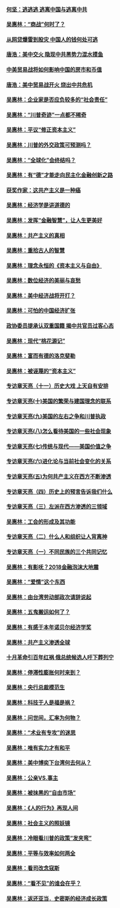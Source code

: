 #### [何坚：逃逃逃 逃离中国与逃离中共](../pages/nsc423/n10592891.md?t=10131234) 

#### [吴惠林：“商战”何时了？](../pages/nsc423/n10573558.md?t=10131234) 

#### [从网贷爆雷到股灾 中国人的钱何处可逃](../pages/nsc423/n10572800.md?t=10131234) 

#### [唐浩：美中交火 隐现中共黑势力混水摸鱼](../pages/nsc423/n10544040.md?t=10131234) 

#### [中美贸易战将如何影响中国的房市和币值](../pages/nsc423/n10543697.md?t=10131234) 

#### [唐浩：美中贸易战开火 烧出中共危机](../pages/nsc423/n10540126.md?t=10131234) 

#### [吴惠林：企业家是否应负较多的“社会责任”](../pages/nsc423/n10535022.md?t=10131234) 

#### [吴惠林：“川普奇迹”一点都不稀奇](../pages/nsc423/n10512808.md?t=10131234) 

#### [吴惠林：平议“修正资本主义”](../pages/nsc423/n10495724.md?t=10131234) 

#### [吴惠林：川普的外交政策可预测吗？](../pages/nsc423/n10462387.md?t=10131234) 

#### [吴惠林：“全球化”会终结吗？](../pages/nsc423/n10452838.md?t=10131234) 

#### [吴惠林：有“德”才能走向民主化金融创新之路](../pages/nsc423/n10432292.md?t=10131234) 

#### [获奖作家：这共产主义是一种癌](../pages/nsc423/n10431541.md?t=10131234) 

#### [吴惠林：经济学是讲道德的](../pages/nsc423/n10398014.md?t=10131234) 

#### [吴惠林：发挥“金融智慧”，让人生更美好](../pages/nsc423/n10375019.md?t=10131234) 

#### [吴惠林：共产主义的真相](../pages/nsc423/n10351394.md?t=10131234) 

#### [吴惠林：重拾古人的智慧](../pages/nsc423/n10337691.md?t=10131234) 

#### [吴惠林：理念永恒的《资本主义与自由》](../pages/nsc423/n10316274.md?t=10131234) 

#### [吴惠林：数位经济的美丽与哀愁](../pages/nsc423/n10292946.md?t=10131234) 

#### [吴惠林：美中经济战将开打？](../pages/nsc423/n10258825.md?t=10131234) 

#### [吴惠林：可怕的中国经济扩张](../pages/nsc423/n10219147.md?t=10131234) 

#### [政协委员提承认双重国籍 揭中共官员过客心态](../pages/nsc423/n10208809.md?t=10131234) 

#### [吴惠林：现代“桃花源记”](../pages/nsc423/n10185234.md?t=10131234) 

#### [吴惠林：富而有德的洛克斐勒](../pages/nsc423/n10142264.md?t=10131234) 

#### [吴惠林：被诬蔑的“资本主义”](../pages/nsc423/n10124816.md?t=10131234) 

#### [专访章天亮（十一）历史大戏 上天自有安排](../pages/nsc423/n10094905.md?t=10131234) 

#### [专访章天亮(十)美国的繁荣与建国理念的联系](../pages/nsc423/n10094899.md?t=10131234) 

#### [专访章天亮(九)美国的左右之争和川普执政](../pages/nsc423/n10094889.md?t=10131234) 

#### [专访章天亮(八)怎么看待美国的一些社会现象](../pages/nsc423/n10094857.md?t=10131234) 

#### [专访章天亮(七)传统与现代——美国价值之争](../pages/nsc423/n10093140.md?t=10131234) 

#### [专访章天亮(六)进化论与当前社会变化的关系](../pages/nsc423/n10092036.md?t=10131234) 

#### [专访章天亮(五)为何共产主义在西方不断渗透](../pages/nsc423/n10083620.md?t=10131234) 

#### [专访章天亮（四）历史上的预言告诉我们什么](../pages/nsc423/n10083606.md?t=10131234) 

#### [专访章天亮（三）左派在西方渗透的三领域](../pages/nsc423/n10081115.md?t=10131234) 

#### [吴惠林：工会的形成及其功能](../pages/nsc423/n10080633.md?t=10131234) 

#### [专访章天亮（二）什么人和组织让人背离神](../pages/nsc423/n10076637.md?t=10131234) 

#### [专访章天亮（一）不同民族的三个共同记忆](../pages/nsc423/n10074188.md?t=10131234) 

#### [吴惠林：有影呒？2018金融泡沫大地震](../pages/nsc423/n10040534.md?t=10131234) 

#### [吴惠林：“爱情”这个东西](../pages/nsc423/n10019423.md?t=10131234) 

#### [吴惠林：由台湾劳动部政次请辞说起](../pages/nsc423/n9979679.md?t=10131234) 

#### [吴惠林：五鬼搬运如何了？](../pages/nsc423/n9925338.md?t=10131234) 

#### [吴惠林：有感于本年诺贝尔经济学奖](../pages/nsc423/n9871883.md?t=10131234) 

#### [吴惠林：共产主义渗透全球](../pages/nsc423/n9812748.md?t=10131234) 

#### [十月革命引百年红祸 俄总统候选人吁下葬列宁](../pages/nsc423/n9810182.md?t=10131234) 

#### [吴惠林：停滞性膨胀何时来到？](../pages/nsc423/n9764136.md?t=10131234) 

#### [吴惠林：央行总裁模范生](../pages/nsc423/n9728134.md?t=10131234) 

#### [吴惠林：科技于人是福是祸？](../pages/nsc423/n9672982.md?t=10131234) 

#### [吴惠林：问世间，汇率为何物？](../pages/nsc423/n9621788.md?t=10131234) 

#### [吴惠林：“术业有专攻”的迷思](../pages/nsc423/n9580363.md?t=10131234) 

#### [吴惠林：唯有实力才有和平](../pages/nsc423/n9529599.md?t=10131234) 

#### [吴惠林：美中博奕下台湾何去何从？](../pages/nsc423/n9483598.md?t=10131234) 

#### [吴惠林：公亲VS.事主](../pages/nsc423/n9425637.md?t=10131234) 

#### [吴惠林：被抹黑的“自由市场”](../pages/nsc423/n9351545.md?t=10131234) 

#### [吴惠林：《人的行为》再现人间](../pages/nsc423/n9296339.md?t=10131234) 

#### [吴惠林：社会主义的照妖镜](../pages/nsc423/n9243460.md?t=10131234) 

#### [吴惠林：冷眼看川普的政策“发夹弯”](../pages/nsc423/n9120684.md?t=10131234) 

#### [吴惠林：平等与效率如何两全](../pages/nsc423/n9075430.md?t=10131234) 

#### [吴惠林：看司改念寇斯](../pages/nsc423/n9024915.md?t=10131234) 

#### [吴惠林：“看不见”的谁会在乎？](../pages/nsc423/n8977488.md?t=10131234) 

#### [吴惠林：返还亚当．史密斯的经济成长政策](../pages/nsc423/n8931896.md?t=10131234) 

